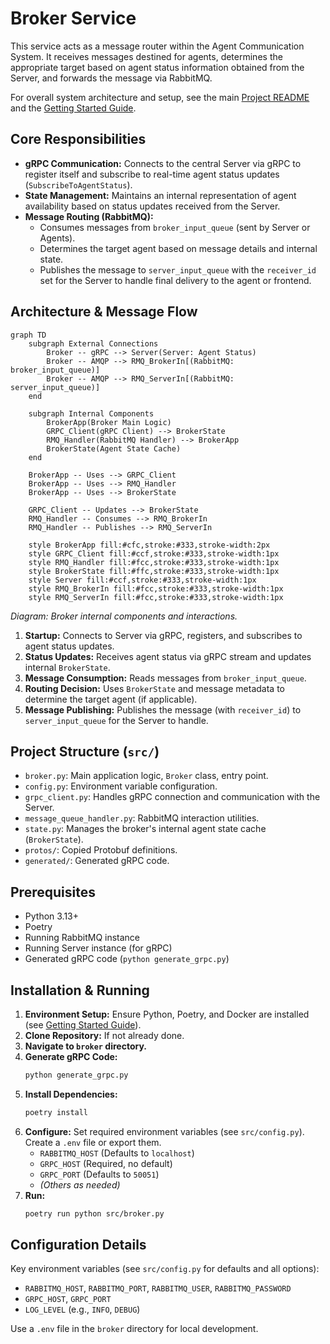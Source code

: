 # Broker Service

This service acts as a message router within the Agent Communication System. It receives messages destined for agents, determines the appropriate target based on agent status information obtained from the Server, and forwards the message via RabbitMQ.

For overall system architecture and setup, see the main [Project README](../../README.md) and the [Getting Started Guide](../../GETTING_STARTED.md).

## Core Responsibilities

*   **gRPC Communication:** Connects to the central Server via gRPC to register itself and subscribe to real-time agent status updates (`SubscribeToAgentStatus`).
*   **State Management:** Maintains an internal representation of agent availability based on status updates received from the Server.
*   **Message Routing (RabbitMQ):**
    *   Consumes messages from `broker_input_queue` (sent by Server or Agents).
    *   Determines the target agent based on message details and internal state.
    *   Publishes the message to `server_input_queue` with the `receiver_id` set for the Server to handle final delivery to the agent or frontend.

## Architecture & Message Flow

```mermaid
graph TD
    subgraph External Connections
        Broker -- gRPC --> Server(Server: Agent Status)
        Broker -- AMQP --> RMQ_BrokerIn[(RabbitMQ: broker_input_queue)]
        Broker -- AMQP --> RMQ_ServerIn[(RabbitMQ: server_input_queue)]
    end

    subgraph Internal Components
        BrokerApp(Broker Main Logic)
        GRPC_Client(gRPC Client) --> BrokerState
        RMQ_Handler(RabbitMQ Handler) --> BrokerApp
        BrokerState(Agent State Cache)
    end

    BrokerApp -- Uses --> GRPC_Client
    BrokerApp -- Uses --> RMQ_Handler
    BrokerApp -- Uses --> BrokerState

    GRPC_Client -- Updates --> BrokerState
    RMQ_Handler -- Consumes --> RMQ_BrokerIn
    RMQ_Handler -- Publishes --> RMQ_ServerIn

    style BrokerApp fill:#cfc,stroke:#333,stroke-width:2px
    style GRPC_Client fill:#ccf,stroke:#333,stroke-width:1px
    style RMQ_Handler fill:#fcc,stroke:#333,stroke-width:1px
    style BrokerState fill:#ffc,stroke:#333,stroke-width:1px
    style Server fill:#ccf,stroke:#333,stroke-width:1px
    style RMQ_BrokerIn fill:#fcc,stroke:#333,stroke-width:1px
    style RMQ_ServerIn fill:#fcc,stroke:#333,stroke-width:1px
```

*Diagram: Broker internal components and interactions.*

1.  **Startup:** Connects to Server via gRPC, registers, and subscribes to agent status updates.
2.  **Status Updates:** Receives agent status via gRPC stream and updates internal `BrokerState`.
3.  **Message Consumption:** Reads messages from `broker_input_queue`.
4.  **Routing Decision:** Uses `BrokerState` and message metadata to determine the target agent (if applicable).
5.  **Message Publishing:** Publishes the message (with `receiver_id`) to `server_input_queue` for the Server to handle.

## Project Structure (`src/`)

*   `broker.py`: Main application logic, `Broker` class, entry point.
*   `config.py`: Environment variable configuration.
*   `grpc_client.py`: Handles gRPC connection and communication with the Server.
*   `message_queue_handler.py`: RabbitMQ interaction utilities.
*   `state.py`: Manages the broker's internal agent state cache (`BrokerState`).
*   `protos/`: Copied Protobuf definitions.
*   `generated/`: Generated gRPC code.

## Prerequisites

-   Python 3.13+
-   Poetry
-   Running RabbitMQ instance
-   Running Server instance (for gRPC)
-   Generated gRPC code (`python generate_grpc.py`)

## Installation & Running

1.  **Environment Setup:** Ensure Python, Poetry, and Docker are installed (see [Getting Started Guide](../../GETTING_STARTED.md)).
2.  **Clone Repository:** If not already done.
3.  **Navigate to `broker` directory.**
4.  **Generate gRPC Code:**
    ```bash
    python generate_grpc.py
    ```
5.  **Install Dependencies:**
    ```bash
    poetry install
    ```
6.  **Configure:** Set required environment variables (see `src/config.py`). Create a `.env` file or export them.
    *   `RABBITMQ_HOST` (Defaults to `localhost`)
    *   `GRPC_HOST` (Required, no default)
    *   `GRPC_PORT` (Defaults to `50051`)
    *   *(Others as needed)*
7.  **Run:**
    ```bash
    poetry run python src/broker.py
    ```

## Configuration Details

Key environment variables (see `src/config.py` for defaults and all options):

-   `RABBITMQ_HOST`, `RABBITMQ_PORT`, `RABBITMQ_USER`, `RABBITMQ_PASSWORD`
-   `GRPC_HOST`, `GRPC_PORT`
-   `LOG_LEVEL` (e.g., `INFO`, `DEBUG`)

Use a `.env` file in the `broker` directory for local development.